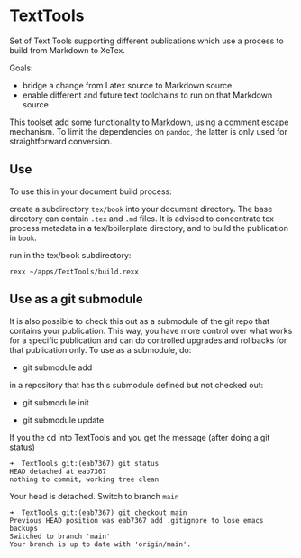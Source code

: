 # TextTools

Set of Text Tools supporting different publications which use a process to build from Markdown to XeTex.

Goals:

- bridge a change from Latex source to Markdown source
- enable different and future text toolchains to run on that Markdown source 

This toolset add some functionality to Markdown, using a comment escape mechanism. To limit the dependencies on `pandoc`, the latter is only used for straightforward conversion.

## Use
To use this in your document build process:

create a subdirectory `tex/book` into your document directory. The base directory can contain `.tex` and `.md` files.
It is advised to concentrate tex process metadata in a tex/boilerplate directory, and to build the publication in `book`.

run in the tex/book subdirectory:

```
rexx ~/apps/TextTools/build.rexx
```

## Use as a git submodule
It is also possible to check this out as a submodule of the git repo that contains your publication.
This way, you have more control over what works for a specific publication and can do controlled
upgrades and rollbacks for that publication only. To use as a submodule, do:

- git submodule add 

in a repository that has this submodule defined but not checked out:

- git submodule init

- git submodule update

If you the cd into TextTools and you get the message (after doing a git status)

```
➜  TextTools git:(eab7367) git status
HEAD detached at eab7367
nothing to commit, working tree clean
```

Your head is detached. Switch to branch `main`
```
➜  TextTools git:(eab7367) git checkout main
Previous HEAD position was eab7367 add .gitignore to lose emacs backups
Switched to branch 'main'
Your branch is up to date with 'origin/main'.
```
